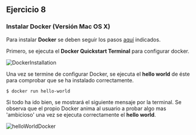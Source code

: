 ## Ejercicio 8

### Instalar Docker (Versión Mac OS X)

Para instalar **Docker** se deben seguir los pasos [aquí](https://docs.docker.com/mac/step_one/) indicados.

Primero, se ejecuta el **Docker Quickstart Terminal** para configurar docker.

![DockerInstallation](https://dl.dropboxusercontent.com/s/j5sz8uzd1yj9615/Captura%20de%20pantalla%202016-01-28%2019.57.55.png)

Una vez se termine de configurar Docker, se ejecuta el **hello world** de éste para comprobar que se ha instalado
correctamente.

`$ docker run hello-world`

Si todo ha ido bien, se mostrará el siguiente mensaje por la terminal.
Se observa que el propio Docker anima al usuario a probar algo mas 'ambicioso' una vez se ejecuta correctamente el 
**hello world**.

![helloWorldDocker](https://dl.dropboxusercontent.com/s/4fxfmktzzhyasg2/Captura%20de%20pantalla%202016-01-28%2020.18.43.png)

